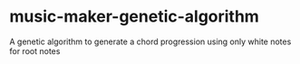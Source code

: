 # music-maker-genetic-algorithm
A genetic algorithm to generate a chord progression using only white notes for root notes
